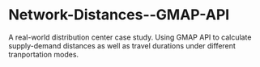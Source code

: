 # Network-Distances--GMAP-API

A real-world distribution center case study. Using GMAP API to calculate supply-demand distances as well as travel durations under different tranportation modes.
